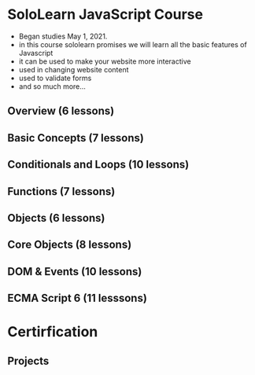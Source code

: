 # SoloLearn JavaScript Course
* Began studies May 1, 2021. 
* in this course sololearn promises we will learn all the basic features of Javascript
* it can be used to make your website more interactive
* used in changing website content
* used to validate forms
* and so much more...

## Overview (6 lessons)
## Basic Concepts (7 lessons)
## Conditionals and Loops (10 lessons)
## Functions (7 lessons)
## Objects (6 lessons)
## Core Objects (8 lessons) 
## DOM & Events (10 lessons)
## ECMA Script 6 (11 lesssons)

# Certirfication

## Projects 
